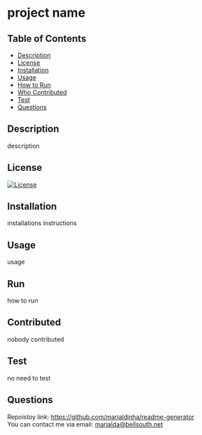 

  # project name 

  ## Table of Contents
  - [Description](#Description)
  - [License](#License)
  - [Installation](#Installation)
  - [Usage](#Usage)
  - [How to Run](#Run)
  - [Who Contributed](#Contributed)
  - [Test](#Test)
  - [Questions](#Questions)
 
  ## Description
  description

  ## License
  [![License](https://img.shields.io/badge/License-Apache_2.0-blue.svg)](https://opensource.org/licenses/Apache-2.0)

  ## Installation
  installations instructions

  ## Usage
  usage

  ## Run
  how to run

  ## Contributed
  nobody contributed

  ## Test
  no need to test

  ## Questions
  Repoistoy link: https://github.com/marialdinha/readme-generator <br /> 
  You can contact me via email: marialda@bellsouth.net
